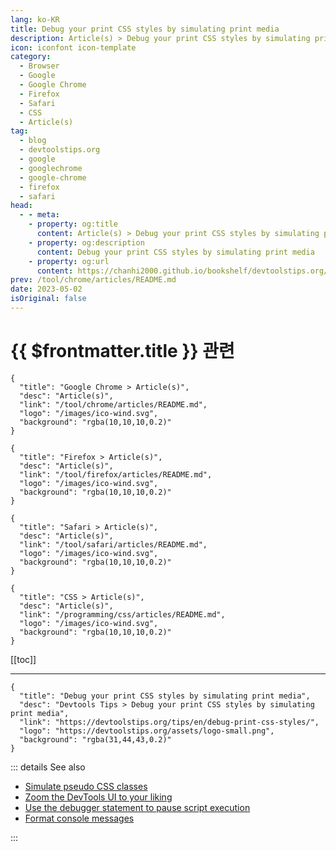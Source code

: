 ```yaml
---
lang: ko-KR
title: Debug your print CSS styles by simulating print media
description: Article(s) > Debug your print CSS styles by simulating print media
icon: iconfont icon-template
category: 
  - Browser
  - Google
  - Google Chrome
  - Firefox
  - Safari
  - CSS
  - Article(s)
tag: 
  - blog
  - devtoolstips.org
  - google
  - googlechrome
  - google-chrome
  - firefox
  - safari
head:  
  - - meta:
    - property: og:title
      content: Article(s) > Debug your print CSS styles by simulating print media
    - property: og:description
      content: Debug your print CSS styles by simulating print media
    - property: og:url
      content: https://chanhi2000.github.io/bookshelf/devtoolstips.org/debug-print-css-styles.html
prev: /tool/chrome/articles/README.md
date: 2023-05-02
isOriginal: false
---
```


# {{ $frontmatter.title }} 관련

```component VPCard
{
  "title": "Google Chrome > Article(s)",
  "desc": "Article(s)",
  "link": "/tool/chrome/articles/README.md",
  "logo": "/images/ico-wind.svg",
  "background": "rgba(10,10,10,0.2)"
}
```

```component VPCard
{
  "title": "Firefox > Article(s)",
  "desc": "Article(s)",
  "link": "/tool/firefox/articles/README.md",
  "logo": "/images/ico-wind.svg",
  "background": "rgba(10,10,10,0.2)"
}
```

```component VPCard
{
  "title": "Safari > Article(s)",
  "desc": "Article(s)",
  "link": "/tool/safari/articles/README.md",
  "logo": "/images/ico-wind.svg",
  "background": "rgba(10,10,10,0.2)"
}
```

```component VPCard
{
  "title": "CSS > Article(s)",
  "desc": "Article(s)",
  "link": "/programming/css/articles/README.md",
  "logo": "/images/ico-wind.svg",
  "background": "rgba(10,10,10,0.2)"
}
```

[[toc]]

---

```component VPCard
{
  "title": "Debug your print CSS styles by simulating print media",
  "desc": "Devtools Tips > Debug your print CSS styles by simulating print media",
  "link": "https://devtoolstips.org/tips/en/debug-print-css-styles/",
  "logo": "https://devtoolstips.org/assets/logo-small.png",
  "background": "rgba(31,44,43,0.2)"
}
```

<!-- TODO:  작성 -->

::: details See also

- [Simulate pseudo CSS classes](https://devtoolstips.org/tips/en/simulate-pseudo-classes) <!-- TODO: add VPCard -->
- [Zoom the DevTools UI to your liking](https://devtoolstips.org/tips/en/zoom-devtools-content) <!-- TODO: add VPCard -->
- [Use the debugger statement to pause script execution](https://devtoolstips.org/tips/en/debugger-statement) <!-- TODO: add VPCard -->
- [Format console messages](https://devtoolstips.org/tips/en/format-console-messages) <!-- TODO: add VPCard -->

:::
